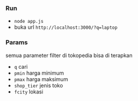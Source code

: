 ### Run
- `node app.js`
- buka url `http://localhost:3000/?q=laptop`

### Params

semua parameter filter di tokopedia bisa di terapkan

- `q` cari
- `pmin` harga minimum
- `pmax` harga maksimum
- `shop_tier` jenis toko
- `fcity` lokasi